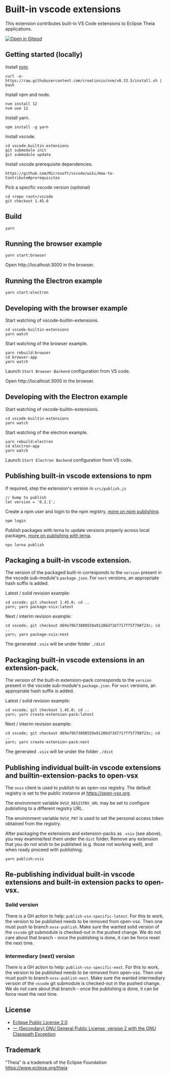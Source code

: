 # Built-in vscode extensions

This extension contributes built-in VS Code extensions to Eclipse Theia applications.

[![Open in Gitpod](https://gitpod.io/button/open-in-gitpod.svg)](https://gitpod.io/#https://github.com/theia-ide/vscode-builtin-extensions)

## Getting started (locally)

Install [nvm](https://github.com/creationix/nvm#install-script).

    curl -o- https://raw.githubusercontent.com/creationix/nvm/v0.33.5/install.sh | bash

Install npm and node.

    nvm install 12
    nvm use 12

Install yarn.

    npm install -g yarn

Install vscode.

    cd vscode-builtin-extensions
    git submodule init
    git submodule update

Install vscode prerequisite dependencies.

    https://github.com/Microsoft/vscode/wiki/How-to-Contribute#prerequisites

Pick a specific vscode version (optional)

    cd <repo root>/vscode
    git checkout 1.45.0

## Build

    yarn

## Running the browser example

    yarn start:browser

Open http://localhost:3000 in the browser.

## Running the Electron example

    yarn start:electron

## Developing with the browser example

Start watching of vscode-builtin-extensions.

    cd vscode-builtin-extensions
    yarn watch

Start watching of the browser example.

    yarn rebuild:browser
    cd browser-app
    yarn watch

Launch `Start Browser Backend` configuration from VS code.

Open http://localhost:3000 in the browser.

## Developing with the Electron example

Start watching of vscode-builtin-extensions.

    cd vscode-builtin-extensions
    yarn watch

Start watching of the electron example.

    yarn rebuild:electron
    cd electron-app
    yarn watch

Launch `Start Electron Backend` configuration from VS code.

## Publishing built-in vscode extensions to npm

If required, step the extension's version in `src/publish.js`

    // bump to publish
    let version = '0.2.1';

Create a npm user and login to the npm registry, [more on npm publishing](https://docs.npmjs.com/getting-started/publishing-npm-packages).

    npm login

Publish packages with lerna to update versions properly across local packages, [more on publishing with lerna](https://github.com/lerna/lerna#publish).

    npx lerna publish

## Packaging a built-in vscode extension.

The version of the packaged built-in corresponds to the `version` present in the vscode sub-module's `package.json`. For `next` versions, an appropriate hash suffix is added.

Latest / solid revision example:

    cd vscode; git checkout 1.45.0; cd ..
    yarn; yarn package-vsix:latest

Next / interim revision example:

    cd vscode; git checkout d69a79b73808559a91206d73d7717ff5f798f23c; cd ..
    yarn; yarn package-vsix:next

The generated `.vsix` will be under folder `./dist`

## Packaging built-in vscode extensions in an extension-pack.

The version of the built-in extension-pack corresponds to the `version` present in the vscode sub-module's `package.json`. For `next` versions, an appropriate hash suffix is added.

Latest / solid revision example:

    cd vscode; git checkout 1.45.0; cd ..
    yarn; yarn create-extension-pack:latest

Next / interim revision example:

    cd vscode; git checkout d69a79b73808559a91206d73d7717ff5f798f23c; cd ..
    yarn; yarn create-extension-pack:next

The generated `.vsix` will be under the folder `./dist`

## Publishing individual built-in vscode extensions and builtin-extension-packs to open-vsx

The `ovsx` client is used to publish to an open-vsx registry. The default registry is set to the public instance at https://open-vsx.org.

The environment variable `OVSX_REGISTRY_URL` may be set to configure publishing to a different registry URL.

The environment variable `OVSX_PAT` is used to set the personal access token obtained from the registry.

After packaging the extensions and extension-packs as `.vsix` (see above), you may examine/test them under the `dist` folder. Remove any extension that you do not wish to be published (e.g. those not working well), and when ready proceed with publishing:

    yarn publish:vsix

## Re-publishing individual built-in vscode extensions and built-in extension packs to open-vsx.

### Solid version

There is a GH action to help: `publish-vsx-specific-latest`. For this to work, the version to be published needs to be removed from open-vsx. Then one must push to branch `ovsx-publish`. Make sure the wanted solid version of the `vscode` git submodule is checked-out in the pushed change. We do not care about that branch - once the publishing is done, it can be force reset the next time.

### Intermediary (next) version

There is a GH action to help: `publish-vsx-specific-next`. For this to work, the version to be published needs to be removed from open-vsx. Then one must push to branch `ovsx-publish-next`. Make sure the wanted intermediary version of the `vscode` git submodule is checked-out in the pushed change. We do not care about that branch - once the publishing is done, it can be force reset the next time.

## License

- [Eclipse Public License 2.0](LICENSE)
- [一 (Secondary) GNU General Public License, version 2 with the GNU Classpath Exception](LICENSE)

## Trademark

"Theia" is a trademark of the Eclipse Foundation
https://www.eclipse.org/theia
